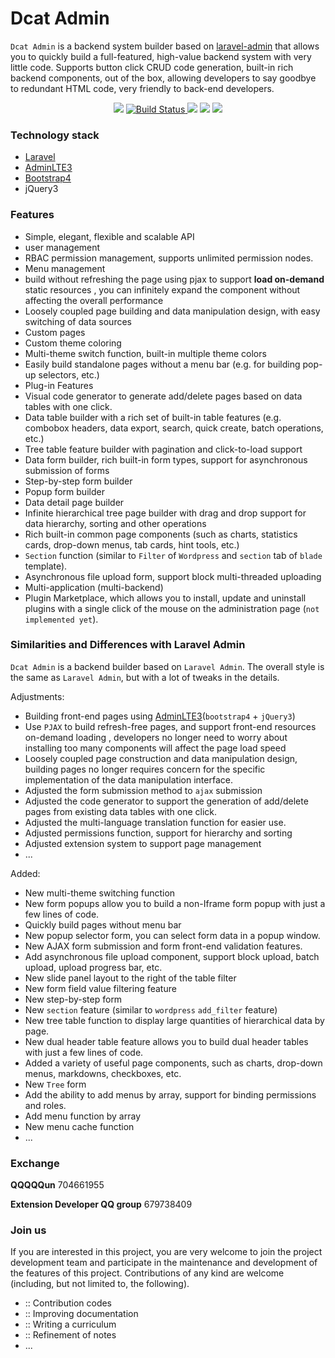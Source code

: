 # Dcat Admin


`Dcat Admin` is a backend system builder based on [laravel-admin](https://www.laravel-admin.org/) that allows you to quickly build a full-featured, high-value backend system with very little code. Supports button click CRUD code generation, built-in rich backend components, out of the box, allowing developers to say goodbye to redundant HTML code, very friendly to back-end developers.

<p align="center">
    <a href="https://github.com/jqhph/dcat-admin/blob/master/LICENSE"><img style="display:inline" src="https://img.shields.io/badge/license-MIT-7389D8.svg?style=flat" ></a>
    <a href="https://travis-ci.org/jqhph/dcat-admin">
        <img style="display:inline"  src="https://travis-ci.org/jqhph/dcat-admin.svg?branch=master" alt="Build Status">
    </a>
    <a href="https://packagist.org/packages/dcat/laravel-admin">
    	<img style="display:inline"  src="https://img.shields.io/packagist/dt/dcat/laravel-admin.svg?color=" /></a> 
    <a><img style="display:inline"  src="https://img.shields.io/badge/php-7.1+-59a9f8.svg?style=flat" /></a> 
    <a><img style="display:inline"  src="https://img.shields.io/badge/laravel-5.5+-59a9f8.svg?style=flat" ></a>
</p>

### Technology stack

- [Laravel](https://laravel.com/)
- [AdminLTE3](https://github.com/ColorlibHQ/AdminLTE)
- [Bootstrap4](https://getbootstrap.net/)
- jQuery3


### Features

- Simple, elegant, flexible and scalable API
- user management
- RBAC permission management, supports unlimited permission nodes.
- Menu management
- build without refreshing the page using pjax to support **load on-demand** static resources , you can infinitely expand the component without affecting the overall performance
- Loosely coupled page building and data manipulation design, with easy switching of data sources
- Custom pages
- Custom theme coloring
- Multi-theme switch function, built-in multiple theme colors
- Easily build standalone pages without a menu bar (e.g. for building pop-up selectors, etc.)
- Plug-in Features
- Visual code generator to generate add/delete pages based on data tables with one click.
- Data table builder with a rich set of built-in table features (e.g. combobox headers, data export, search, quick create, batch operations, etc.)
- Tree table feature builder with pagination and click-to-load support
- Data form builder, rich built-in form types, support for asynchronous submission of forms
- Step-by-step form builder
- Popup form builder
- Data detail page builder
- Infinite hierarchical tree page builder with drag and drop support for data hierarchy, sorting and other operations
- Rich built-in common page components (such as charts, statistics cards, drop-down menus, tab cards, hint tools, etc.)
- `Section` function (similar to `Filter` of `Wordpress` and `section` tab of `blade` template).
- Asynchronous file upload form, support block multi-threaded uploading
- Multi-application (multi-backend)
- Plugin Marketplace, which allows you to install, update and uninstall plugins with a single click of the mouse on the administration page (`not implemented yet`).



### Similarities and Differences with Laravel Admin

``Dcat Admin`` is a backend builder based on ``Laravel Admin``. The overall style is the same as ``Laravel Admin``, but with a lot of tweaks in the details.


Adjustments:
- Building front-end pages using [AdminLTE3](https://github.com/ColorlibHQ/AdminLTE)(`bootstrap4` + `jQuery3`)
- Use `PJAX` to build refresh-free pages, and support front-end resources on-demand loading , developers no longer need to worry about installing too many components will affect the page load speed
- Loosely coupled page construction and data manipulation design, building pages no longer requires concern for the specific implementation of the data manipulation interface.
- Adjusted the form submission method to `ajax` submission
- Adjusted the code generator to support the generation of add/delete pages from existing data tables with one click.
- Adjusted the multi-language translation function for easier use.
- Adjusted permissions function, support for hierarchy and sorting
- Adjusted extension system to support page management
- ...

Added:
- New multi-theme switching function
- New form popups allow you to build a non-Iframe form popup with just a few lines of code.
- Quickly build pages without menu bar
- New popup selector form, you can select form data in a popup window.
- New AJAX form submission and form front-end validation features.
- Add asynchronous file upload component, support block upload, batch upload, upload progress bar, etc.
- New slide panel layout to the right of the table filter
- New form field value filtering feature
- New step-by-step form
- New `section` feature (similar to `wordpress` `add_filter` feature)
- New tree table function to display large quantities of hierarchical data by page.
- New dual header table feature allows you to build dual header tables with just a few lines of code.
- Added a variety of useful page components, such as charts, drop-down menus, markdowns, checkboxes, etc.
- New `Tree` form
- Add the ability to add menus by array, support for binding permissions and roles.
- Add menu function by array
- New menu cache function
- ...

### Exchange

**QQQQQun** 704661955

**Extension Developer QQ group** 679738409

### Join us

If you are interested in this project, you are very welcome to join the project development team and participate in the maintenance and development of the features of this project. Contributions of any kind are welcome (including, but not limited to, the following).

* :: Contribution codes
* :: Improving documentation
* :: Writing a curriculum
* :: Refinement of notes
* ...
